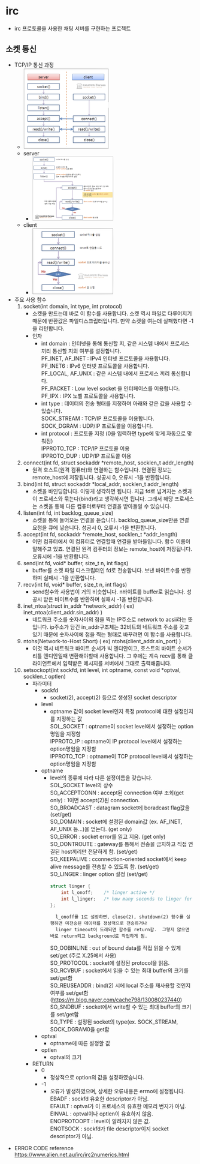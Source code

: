 # irc
+ irc 프로토콜을 사용한 채팅 서버를 구현하는 프로젝트

## 소켓 통신
+ TCP/IP 통신 과정
	+ <img src="./readme_img/tcp_ip.png" width="50%" height="50%"/>
	+ server
		+ <img src="./readme_img/server.png" width="50%" height="50%"/>
	+ client
		+ <img src="./readme_img/client.png" width="50%" height="50%"/>
+ 주요 사용 함수
	1. socket(int domain, int type, int protocol)
		+ 소켓을 만드는데 바로 이 함수를 사용합니다. 소켓 역시 파일로 다루어지기 때문에 반환값은 파일디스크립터입니다. 만약 소켓을 여는데 실패했다면 -1을 리턴합니다.
		+ 인자
			+ int domain : 인터넷을 통해 통신할 지, 같은 시스템 내에서 프로세스 끼리 통신할 지의 여부를 설정합니다.  
				PF_INET, AF_INET :	IPv4 인터넷 프로토콜을 사용합니다.  
				PF_INET6 :	IPv6 인터넷 프로토콜을 사용합니다.  
				PF_LOCAL, AF_UNIX :	같은 시스템 내에서 프로세스 끼리 통신합니다.  
				PF_PACKET :	Low level socket 을 인터페이스를 이용합니다.  
				PF_IPX :	IPX 노벨 프로토콜을 사용합니다.  
			+ int type : 데이터의 전송 형태를 지정하며 아래와 같은 값을 사용할 수 있습니다.  
				SOCK_STREAM :	TCP/IP 프로토콜을 이용합니다.  
				SOCK_DGRAM :	UDP/IP 프로토콜을 이용합니다.  
			+ int protocol : 프로토콜 지정 (0을 입력하면 type에 맞게 자동으로 맞춰짐)  
				IPPROTO_TCP : TCP/IP 프로토콜 이용  
				IPPROTO_DUP : UDP/IP 프로토콜 이용  
	2. connect(int fd, struct sockaddr *remote_host, socklen_t addr_length)
		+ 원격 호스트(원격 컴퓨터)와 연결하는 함수입니다. 연결된 정보는 remote_host에 저장됩니다. 성공시 0, 오류시 -1을 반환합니다.
	3. bind(int fd, struct sockaddr *local_addr, socklen_t addr_length)
		+ 소켓을 바인딩합니다. 이렇게 생각하면 됩니다. 지금 fd로 넘겨지는 소켓과 이 프로세스와 묶는다(bind)라고 생각하시면 됩니다. 그래서 해당 프로세스는 소켓을 통해 다른 컴퓨터로부터 연결을 받아들일 수 있습니다.
	4. listen(int fd, int backlog_queue_size)
		+ 소켓을 통해 들어오는 연결을 듣습니다. backlog_queue_size만큼 연결 요청을 큐에 넣습니다. 성공시 0, 오류시 -1을 반환합니다.
	5. accept(int fd, sockaddr *remote_host, socklen_t *addr_length)
		+ 어떤 컴퓨터에서 이 컴퓨터로 연결할때 연결을 받아들입니다. 함수 이름이 말해주고 있죠. 연결된 원격 컴퓨터의 정보는 remote_host에 저장됩니다. 오류시에 -1을 반환합니다.
	6. send(int fd, void* buffer, size_t n, int flags)
		+ buffer를 소켓 파일 디스크립터인 fd로 전송합니다. 보낸 바이트수를 반환하며 실패시 -1을 반환합니다.
	7. recv(int fd, void* buffer, size_t n, int flags)
		+ send함수와 사용법이 거의 비슷합니다. n바이트를 buffer로 읽습니다. 성공시 받은 바이트수를 반환하며 실패시 -1을 반환합니다.
	8. inet_ntoa(struct in_addr *network_addr) ( ex) inet_ntoa(client_addr.sin_addr) )
		+ 네트워크 주소를 숫자사이의 점을 찍는 IP주소로 network to acsii라는 뜻입니다. ip주소가 담긴 in_addr구조체는 32비트의 네트워크 주소를 갖고 있기 때문에 숫자사이에 점을 찍는 형태로 바꾸려면 이 함수를 사용합니다.
	9. ntohs(Network-to-Host Short) ( ex) ntohs(client_addr.sin_port) )
		+ 이것 역시 네트워크 바이트 순서가 빅 엔디안이고, 호스트의 바이트 순서가 리틀 엔디안일때 변환해야할때 사용합니다. 그 후에는 계속 recv를 통해 클라이언트에서 입력받은 메시지를 서버에서 그대로 출력해줍니다.
	10. setsockopt(int sockfd, int level, int optname, const void *optval, socklen_t optlen)
		+ 파라미터
			+ sockfd
				+ socket(2), accept(2) 등으로 생성된 socket descriptor
			+ level
				+ optname 값이 socket level인지 특정 protocol에 대한 설정인지를 지정하는 값  
				SOL_SOCKET : optname이 socket level에서 설정하는 option명임을 지정함  
				IPPROTO_IP : optname이 IP protocol level에서 설정하는 option명임을 지정함  
				IPPROTO_TCP : optname이 TCP protocol level에서 설정하는 option명임을 지정함  
			+ optname
				+ level의 종류에 따라 다른 설정이름을 갖습니다.  
				SOL_SOCKET level의 상수  
				SO_ACCEPTCONN : accept된 connection 여부 조회(get only) : 1이면 accept(2)된 connection.  
				SO_BROADCAST : datagram socket에 boradcast flag값을 (set/get)  
				SO_DOMAIN : socket에 설정된 domain값 (ex. AF_INET, AF_UNIX 등...)을 얻는다. (get only)  
				SO_ERROR : socket error를 읽고 지움. (get only)  
				SO_DONTROUTE : gateway를 통해서 전송을 금지하고 직접 연결된 host끼리만 전달하게 함. (set/get)  
				SO_KEEPALIVE : cconnection-oriented socket에서 keep alive message를 전송할 수 있도록 함. (set/get)  
				SO_LINGER : linger option 설정 (set/get)  
					```cpp
					struct linger {
						int l_onoff;    /* linger active */
						int l_linger;   /* how many seconds to linger for */
					};
					```
						l_onoff를 1로 설정하면, close(2), shutdown(2) 함수를 실행하면 미전송된 데이터를 정상적으로 전송하거나  
						linger timeout이 도래되면 함수를 return함.  그렇지 않으면 바로 return되고 background로 작업하게 됨.  
					SO_OOBINLINE : out of bound data를 직접 읽을 수 있게 set/get (주로 X.25에서 사용)  
					SO_PROTOCOL : socket에 설정된 protocol을 읽음.  
					SO_RCVBUF : socket에서 읽을 수 있는 최대 buffer의 크기를 set/get함  
					SO_REUSEADDR : bind(2) 시에 local 주소를 재사용할 것인지 여부를 set/get함 (https://m.blog.naver.com/cache798/130080237440)  
					SO_SNDBUF : socket에서 write할 수 있는 최대 buffer의 크기를 set/get함  
					SO_TYPE : 설정된 socket의 type(ex. SOCK_STREAM, SOCK_DGRAM0을 get함  
			+ optval
				+ optname에 따른 설정할 값
			+ optlen
				+ optval의 크기
		+ RETURN
			+ 0 
				+ 정상적으로 option의 값을 설정하였습니다.
			+ -1
				+ 오류가 발생하였으며, 상세한 오류내용은 errno에 설정됩니다.  
				EBADF     : sockfd 유효한 descriptor가 아님.  
				EFAULT    : optval가 이 프로세스의 유효한 메모리 번지가 아님.  
				EINVAL    : optval이나 optlen이 유효하지 않음.  
				ENOPROTOOPT : level이 알려지지 않은 값.  
				ENOTSOCK  : sockfd가 file descriptor이지 socket descriptor가 아님.  
				

- ERROR CODE reference  
https://www.alien.net.au/irc/irc2numerics.html

